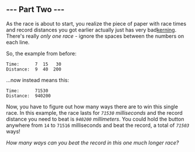 
## --- Part Two ---

As the race is about to start, you realize the piece of paper with race
times and record distances you got earlier actually just has <span
title="Keming!">very
bad</span><a href="https://en.wikipedia.org/wiki/Kerning"
target="_blank">kerning</a>. There's really *only one race* - ignore the
spaces between the numbers on each line.

So, the example from before:

    Time:      7  15   30
    Distance:  9  40  200

...now instead means this:

    Time:      71530
    Distance:  940200

Now, you have to figure out how many ways there are to win this single
race. In this example, the race lasts for *`71530` milliseconds* and the
record distance you need to beat is *`940200` millimeters*. You could
hold the button anywhere from `14` to `71516` milliseconds and beat the
record, a total of *`71503`* ways!

*How many ways can you beat the record in this one much longer race?*
